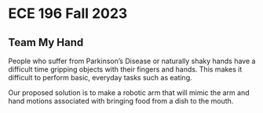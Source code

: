 # ECE 196 Fall 2023

## Team My Hand
People who suffer from Parkinson’s Disease or naturally shaky hands have a difficult time gripping objects with their fingers and hands. This makes it difficult to perform basic, everyday tasks such as eating.

Our proposed solution is to make a robotic arm that will mimic the arm and hand motions associated with bringing food from a dish to the mouth. 
